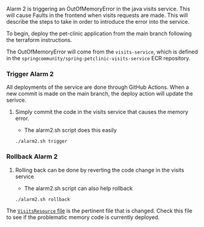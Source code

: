 Alarm 2 is triggering an OutOfMemoryError in the java visits service. This will cause Faults in the frontend when visits requests are made. This will describe the steps to take in order to introduce the error into the service.

To begin, deploy the pet-clinic application from the main branch following the terraform instructions.

The OutOfMemoryError will come from the `visits-service`, which is defined in the `springcommunity/spring-petclinic-visits-service` ECR repository. 

### Trigger Alarm 2
All deployments of the service are done through GitHub Actions. When a new commit is made on the main branch, the deploy action will update the serivce. 

1. Simply commit the code in the visits service that causes the memory error. 
    - The alarm2.sh script does this easily

    ``` shell
    ./alarm2.sh trigger
    ```

### Rollback Alarm 2
1. Rolling back can be done by reverting the code change in the visits service
    - The alarm2.sh script can also help rollback

    ``` shell
    ./alarm2.sh rollback
    ```


The [`VisitsResource` file](https://github.com/CloudSmith-Agent-Beta/application-signals-demo-agent/blob/main/spring-petclinic-visits-service/src/main/java/org/springframework/samples/petclinic/visits/web/VisitResource.java) is the pertinent file that is changed. Check this file to see if the problematic memory code is currently deployed.